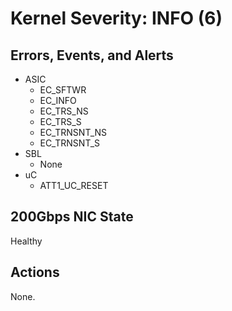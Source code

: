 # Kernel Severity: INFO (6)

## Errors, Events, and Alerts

- ASIC
  - EC_SFTWR
  - EC_INFO
  - EC_TRS_NS
  - EC_TRS_S
  - EC_TRNSNT_NS
  - EC_TRNSNT_S
- SBL
  - None
- uC
  - ATT1_UC_RESET

## 200Gbps NIC State

Healthy

## Actions

None.
